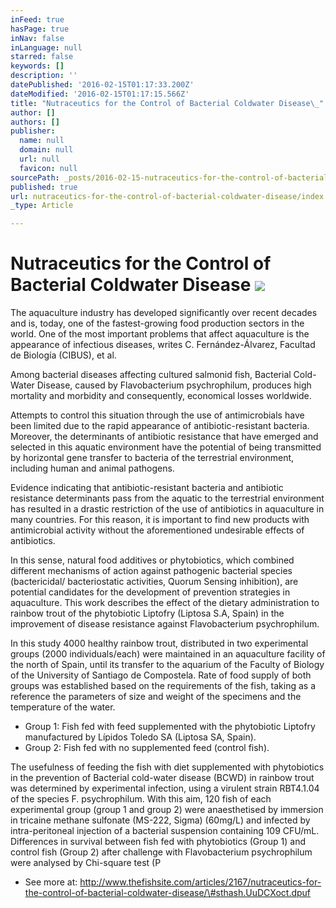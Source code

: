 ```yaml
---
inFeed: true
hasPage: true
inNav: false
inLanguage: null
starred: false
keywords: []
description: ''
datePublished: '2016-02-15T01:17:33.200Z'
dateModified: '2016-02-15T01:17:15.566Z'
title: "Nutraceutics for the Control of Bacterial Coldwater Disease\_"
author: []
authors: []
publisher:
  name: null
  domain: null
  url: null
  favicon: null
sourcePath: _posts/2016-02-15-nutraceutics-for-the-control-of-bacterial-coldwater-disease.md
published: true
url: nutraceutics-for-the-control-of-bacterial-coldwater-disease/index.html
_type: Article

---
```

# Nutraceutics for the Control of Bacterial Coldwater Disease ![](https://the-grid-user-content.s3-us-west-2.amazonaws.com/c9bb0ee1-6fa5-4c82-a89c-a84c4e75bbe3.JPG)

The aquaculture industry has developed significantly over recent decades and is, today, one of the fastest-growing food production sectors in the world. One of the most important problems that affect aquaculture is the appearance of infectious diseases, writes C. Fernández-Álvarez, Facultad de Biología (CIBUS), et al.

Among bacterial diseases affecting cultured salmonid fish, Bacterial Cold-Water Disease, caused by Flavobacterium psychrophilum, produces high mortality and morbidity and consequently, economical losses worldwide.

Attempts to control this situation through the use of antimicrobials have been limited due to the rapid appearance of antibiotic-resistant bacteria. Moreover, the determinants of antibiotic resistance that have emerged and selected in this aquatic environment have the potential of being transmitted by horizontal gene transfer to bacteria of the terrestrial environment, including human and animal pathogens.

Evidence indicating that antibiotic-resistant bacteria and antibiotic resistance determinants pass from the aquatic to the terrestrial environment has resulted in a drastic restriction of the use of antibiotics in aquaculture in many countries. For this reason, it is important to find new products with antimicrobial activity without the aforementioned undesirable effects of antibiotics.

In this sense, natural food additives or phytobiotics, which combined different mechanisms of action against pathogenic bacterial species (bactericidal/ bacteriostatic activities, Quorum Sensing inhibition), are potential candidates for the development of prevention strategies in aquaculture. This work describes the effect of the dietary administration to rainbow trout of the phytobiotic Liptofry (Liptosa S.A, Spain) in the improvement of disease resistance against Flavobacterium psychrophilum.

In this study 4000 healthy rainbow trout, distributed in two experimental groups (2000 individuals/each) were maintained in an aquaculture facility of the north of Spain, until its transfer to the aquarium of the Faculty of Biology of the University of Santiago de Compostela. Rate of food supply of both groups was established based on the requirements of the fish, taking as a reference the parameters of size and weight of the specimens and the temperature of the water.

* Group 1: Fish fed with feed supplemented with the phytobiotic Liptofry manufactured by Lípidos Toledo SA (Liptosa SA, Spain).
* Group 2: Fish fed with no supplemented feed (control fish).

The usefulness of feeding the fish with diet supplemented with phytobiotics in the prevention of Bacterial cold-water disease (BCWD) in rainbow trout was determined by experimental infection, using a virulent strain RBT4.1.04 of the species F. psychrophilum. With this aim, 120 fish of each experimental group (group 1 and group 2) were anaesthetised by immersion in tricaine methane sulfonate (MS-222, Sigma) (60mg/L) and infected by intra-peritoneal injection of a bacterial suspension containing 109 CFU/mL. Differences in survival between fish fed with phytobiotics (Group 1) and control fish (Group 2) after challenge with Flavobacterium psychrophilum were analysed by Chi-square test (P

- See more at: http://www.thefishsite.com/articles/2167/nutraceutics-for-the-control-of-bacterial-coldwater-disease/\#sthash.UuDCXoct.dpuf